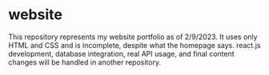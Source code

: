 # website


This repository represents my website portfolio as of 2/9/2023. It uses only HTML and CSS and is incomplete, despite what the homepage says. react.js development, database integration, real API usage, and final content changes will be handled in another repository.

